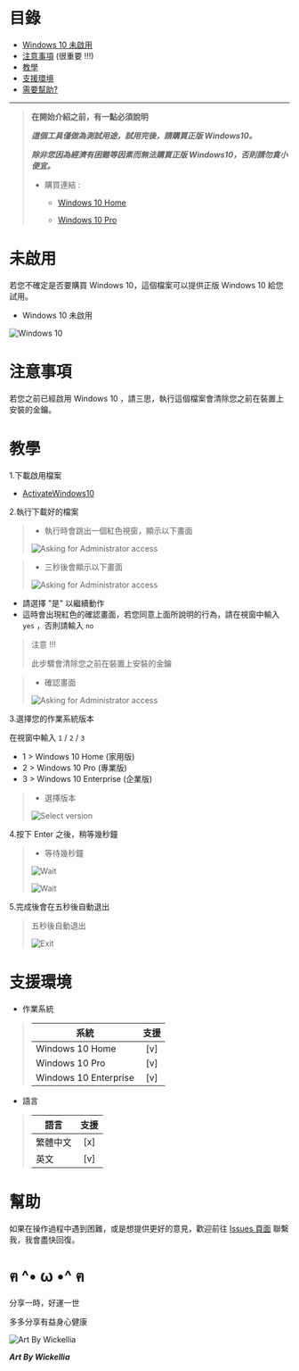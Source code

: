 # 目錄

* [Windows 10 未啟用](#未啟用)
* [注意事項](#注意事項) (很重要 !!!)
* [教學](#教學)
* [支援環境](#支援環境)
* [需要幫助?](#幫助)

---

> **在開始介紹之前，有一點必須說明**
>
> ***這個工具僅做為測試用途，試用完後，請購買正版 Windows10。***
>
> ***除非您因為經濟有困難等因素而無法購買正版 Windows10，否則請勿貪小便宜。***
>
> * 購買連結 :
>
>   * [Windows 10 Home](https://www.microsoft.com/en-us/d/windows-10-home/d76qx4bznwk4?rtc=1&activetab=pivot:overviewtab)
>
>   * [Windows 10 Pro](https://www.microsoft.com/en-us/d/windows-10-pro/df77x4d43rkt?rtc=1&activetab=pivot:overviewtab)


# 未啟用

若您不確定是否要購買 Windows 10，這個檔案可以提供正版 Windows 10 給您試用。

* Windows 10 未啟用

![Windows 10](https://cdn.discordapp.com/attachments/861093821725933619/905474774011088967/unknown.png)


# 注意事項
若您之前已經啟用 Windows 10 ，請三思，執行這個檔案會清除您之前在裝置上安裝的金鑰。


# 教學

1.下載啟用檔案

* [ActivateWindows10](https://cdn.discordapp.com/attachments/805273033438134332/905476682025160734/ActivateWindows10.bat)

2.執行下載好的檔案

> * 執行時會跳出一個紅色視窗，顯示以下畫面
>
> ![Asking for Administrator access](https://cdn.discordapp.com/attachments/805273033438134332/905477507472580608/unknown.png)

> * 三秒後會顯示以下畫面
>
> ![Asking for Administrator access](https://cdn.discordapp.com/attachments/805273033438134332/905478313059962903/unknown.png)

* 請選擇 "是" 以繼續動作
* 這時會出現紅色的確認畫面，若您同意上面所說明的行為，請在視窗中輸入 `yes` ，否則請輸入 `no`

> 注意 !!!
>
> 此步驟會清除您之前在裝置上安裝的金鑰

> * 確認畫面
>
> ![Asking for Administrator access](https://cdn.discordapp.com/attachments/861093821725933619/905479143049789540/unknown.png)

3.選擇您的作業系統版本

在視窗中輸入 `1` / `2` / `3`

* 1 > Windows 10 Home (家用版)
* 2 > Windows 10 Pro (專業版)
* 3 > Windows 10 Enterprise (企業版)

> * 選擇版本
>
> ![Select version](https://cdn.discordapp.com/attachments/861093821725933619/905481564698312724/unknown.png)

4.按下 Enter 之後，稍等幾秒鐘

> * 等待幾秒鐘
>
> ![Wait](https://cdn.discordapp.com/attachments/861093821725933619/905488755408928828/unknown.png)
>
> ![Wait](https://cdn.discordapp.com/attachments/861093821725933619/905487757072277595/unknown.png)

5.完成後會在五秒後自動退出

> 五秒後自動退出
>
> ![Exit](https://cdn.discordapp.com/attachments/861093821725933619/905487757072277595/unknown.png)


# 支援環境

* 作業系統
> | 系統                  | 支援 |
> | --------------------- |:---:|
> | Windows 10 Home       | [v] |
> | Windows 10 Pro        | [v] |
> | Windows 10 Enterprise | [v] |

* 語言
> | 語言    | 支援 |
> | ------- |:---:|
> | 繁體中文 | [x] |
> | 英文    | [v] |


# 幫助

如果在操作過程中遇到困難，或是想提供更好的意見，歡迎前往 [Issues 頁面](https://github.com/Anonymous-AAAA/Activate-Windows10/issues) 聯繫我，我會盡快回復。

# ฅ ^• ω •^ ฅ

分享一時，好運一世

多多分享有益身心健康

![Art By Wickellia](https://cdn.discordapp.com/attachments/805273033438134332/905491749680603146/wickellia-art-ahri-sb-1.jpg)

***Art By Wickellia***
